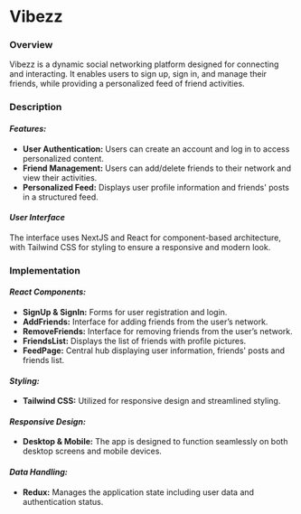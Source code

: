 # Vibezz

### Overview

Vibezz is a dynamic social networking platform designed for connecting and interacting. It enables users to sign up, sign in, and manage their friends, while providing a personalized feed of friend activities.

### Description

#### *Features:*

- **User Authentication:** Users can create an account and log in to access personalized content.
- **Friend Management:** Users can add/delete friends to their network and view their activities.
- **Personalized Feed:** Displays user profile information and friends' posts in a structured feed.

#### *User Interface*

The interface uses NextJS and React for component-based architecture, with Tailwind CSS for styling to ensure a responsive and modern look.

### Implementation

#### *React Components:*

- **SignUp & SignIn:** Forms for user registration and login.
- **AddFriends:** Interface for adding friends from the user’s network.
- **RemoveFriends:** Interface for removing friends from the user’s network.
- **FriendsList:** Displays the list of friends with profile pictures.
- **FeedPage:** Central hub displaying user information, friends' posts and friends list.
  
#### *Styling:*

- **Tailwind CSS:** Utilized for responsive design and streamlined styling.

#### *Responsive Design:*

- **Desktop & Mobile:** The app is designed to function seamlessly on both desktop screens and mobile devices.

#### *Data Handling:*

- **Redux:** Manages the application state including user data and authentication status.
